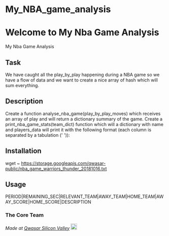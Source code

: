 # My_NBA_game_analysis

# Welcome to My Nba Game Analysis
My Nba Game Analysis

## Task
We have caught all the play_by_play happening during a NBA game so we have a flow of data and we want to create a nice array of hash which will sum everything.

## Description
Create a function analyse_nba_game(play_by_play_moves) which receives an array of play and will return a dictionary summary of the game.
Create a print_nba_game_stats(team_dict) function which will a dictionary with name and players_data will print it with the following format (each column is separated by a tabulation (' ')):

## Installation
wget ~ https://storage.googleapis.com/qwasar-public/nba_game_warriors_thunder_20181016.txt

## Usage
PERIOD|REMAINING_SEC|RELEVANT_TEAM|AWAY_TEAM|HOME_TEAM|AWAY_SCORE|HOME_SCORE|DESCRIPTION

### The Core Team


<span><i>Made at <a href='https://qwasar.io'>Qwasar Silicon Valley</a></i></span>
<span><img alt='Qwasar Silicon Valley Logo' src='https://storage.googleapis.com/qwasar-public/qwasar-logo_50x50.png' width='20px'></span>
